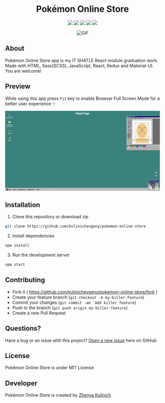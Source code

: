 <h1 align="center">Pokémon Online Store</h1>

<p align="center">
    <a href="https://github.com/kulinichevgeny/pokemon-online-store/graphs/contributors" alt="Contributors">
        <img src="https://img.shields.io/github/contributors/kulinichevgeny/pokemon-online-store" /></a>
    <a href="#" alt="Activity">
        <img src="https://img.shields.io/github/commit-activity/m/kulinichevgeny/pokemon-online-store" /></a>
    <a href="#" alt="Last commit">
        <img src="https://img.shields.io/github/last-commit/kulinichevgeny/pokemon-online-store" /></a>
    <a href="https://github.com/kulinichevgeny/pokemon-online-store/blob/master/LICENSE" alt="License">
        <img src="https://img.shields.io/github/license/kulinichevgeny/pokemon-online-store.svg" /></a>
    <a href="#" alt="License">
        <img src="https://badge.fury.io/js/npm.svg" /></a>
</p>


<p align=center>
    <img alt="GIF" src="public/bulbasaur.gif" width="600px" />
</p>

## About
Pokémon Online Store app is my IT SHATLE React module graduation work. Made with HTML, Sass(SCSS), JavaScript, React, Redux and Material-UI. You are welcome!

## Preview
While using this app press `F11` key to enable Browser Full Screen Mode for a better user experience ✨

<p align=center>
    <img alt="GIF" src="public/preview.gif" width="1080px" />
</p>

## Installation
1. Clone this repository or download zip
```bash
git clone https://github.com/kulinichevgeny/pokemon-online-store
```

2. Install dependencies
```bash
npm install
```

3. Run the development server
```bash
npm start
```

## Contributing
- Fork it ( https://github.com/kulinichevgeny/pokemon-online-store/fork )
- Create your feature branch (`git checkout -b my-killer-feature`)
- Commit your changes (`git commit -am 'Add killer feature`)
- Push to the branch (`git push origin my-killer-feature`)
- Create a new Pull Request

## Questions?
Have a bug or an issue with this project? [Open a new issue](https://github.com/kulinichevgeny/pokemon-online-store/issues/new) here on GitHub

## License
Pokémon Online Store is under MIT License

## Developer
Pokémon Online Store is created by [Zhenya Kulinich](https://github.com/kulinichevgeny)